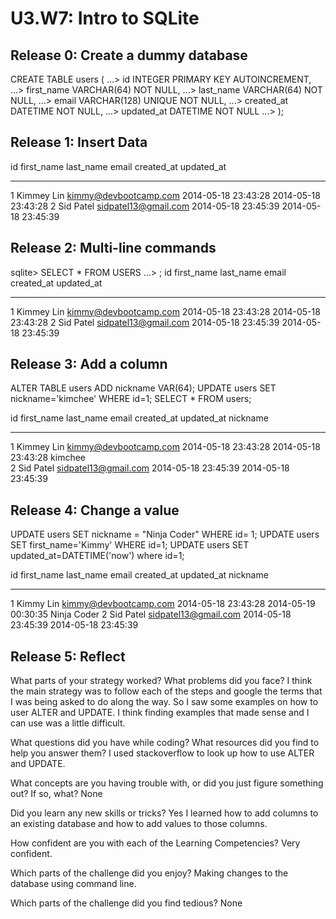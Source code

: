 # U3.W7: Intro to SQLite

## Release 0: Create a dummy database

<!-- paste your terminal output here -->
CREATE TABLE users (
   ...>   id INTEGER PRIMARY KEY AUTOINCREMENT,
   ...>   first_name VARCHAR(64) NOT NULL,
   ...>   last_name  VARCHAR(64) NOT NULL,
   ...>   email VARCHAR(128) UNIQUE NOT NULL,
   ...>   created_at DATETIME NOT NULL,
   ...>   updated_at DATETIME NOT NULL
   ...> );


## Release 1: Insert Data 
<!-- paste your terminal output here -->
id          first_name  last_name   email                  created_at           updated_at         
----------  ----------  ----------  ---------------------  -------------------  -------------------
1           Kimmey      Lin         kimmy@devbootcamp.com  2014-05-18 23:43:28  2014-05-18 23:43:28
2           Sid         Patel       sidpatel13@gmail.com   2014-05-18 23:45:39 2014-05-18 23:45:39

## Release 2: Multi-line commands
<!-- paste your terminal output here -->
sqlite> SELECT * FROM USERS
   ...> ;
id          first_name  last_name   email                  created_at           updated_at         
----------  ----------  ----------  ---------------------  -------------------  -------------------
1           Kimmey      Lin         kimmy@devbootcamp.com  2014-05-18 23:43:28  2014-05-18 23:43:28
2           Sid         Patel       sidpatel13@gmail.com   2014-05-18 23:45:39  2014-05-18 23:45:39



## Release 3: Add a column
<!-- paste your terminal output here -->
ALTER TABLE users ADD nickname VAR(64);
UPDATE users SET nickname='kimchee' WHERE id=1;
SELECT * FROM users;


id          first_name  last_name   email                  created_at           updated_at            nickname  
----------  ----------  ----------  ---------------------  -------------------  -------------------  ----------  
1           Kimmey      Lin         kimmy@devbootcamp.com  2014-05-18 23:43:28  2014-05-18 23:43:28   kimchee   
2           Sid         Patel       sidpatel13@gmail.com   2014-05-18 23:45:39  2014-05-18 23:45:39                        


## Release 4: Change a value
<!-- paste your terminal output here -->
UPDATE users SET nickname = "Ninja Coder" WHERE id= 1;
UPDATE users SET first_name='Kimmy' WHERE id=1;
UPDATE users SET updated_at=DATETIME('now') where id=1;

id          first_name  last_name   email                  created_at           updated_at            nickname   
----------  ----------  ----------  ---------------------  -------------------  -------------------  -----------
1           Kimmy       Lin         kimmy@devbootcamp.com  2014-05-18 23:43:28  2014-05-19 00:30:35  Ninja Coder
2           Sid         Patel       sidpatel13@gmail.com   2014-05-18 23:45:39  2014-05-18 23:45:39  



## Release 5: Reflect
What parts of your strategy worked? What problems did you face?
I think the main strategy was to follow each of the steps and google the terms that I was being asked to do along the way. So I saw some examples on how to user ALTER and UPDATE.
I think finding examples that made sense and I can use was a little difficult.

What questions did you have while coding? What resources did you find to help you answer them?
I used stackoverflow to look up how to use ALTER and UPDATE.

What concepts are you having trouble with, or did you just figure something out? If so, what?
None

Did you learn any new skills or tricks?
Yes I learned how to add columns to an existing database and how to add values to those columns.

How confident are you with each of the Learning Competencies?
Very confident.

Which parts of the challenge did you enjoy?
Making changes to the database using command line.


Which parts of the challenge did you find tedious?
None